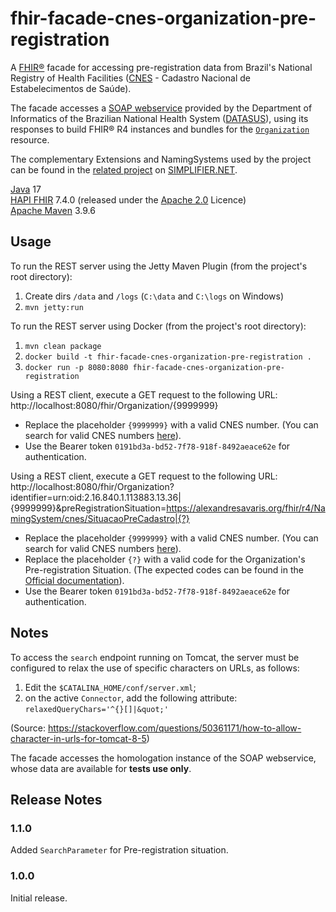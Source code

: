 # fhir-facade-cnes-organization-pre-registration
A [FHIR®](https://hl7.org/fhir/R4/index.html) facade for accessing pre-registration data from Brazil's National Registry of Health Facilities ([CNES](https://cnes.datasus.gov.br/) - Cadastro Nacional de Estabelecimentos de Saúde).

The facade accesses a [SOAP webservice](https://datasus.saude.gov.br/wp-content/uploads/2019/12/Especificacao-Tecnica-para-Integracao-com-o-Cadastro-Nacional-de-Estabelecimentos-de-Sa%C3%BAde.pdf) provided by the Department of Informatics of the Brazilian National Health System ([DATASUS](https://datasus.saude.gov.br/)), using its responses to build FHIR® R4 instances and bundles for the [`Organization`](https://hl7.org/fhir/r4/organization.html) resource.

The complementary Extensions and NamingSystems used by the project can be found in the [related project](https://simplifier.net/fhir-facade-cnes-organization/~introduction) on [SIMPLIFIER.NET](https://simplifier.net/).

[Java](https://www.oracle.com/br/java/) 17  
[HAPI FHIR](https://hapifhir.io/hapi-fhir/) 7.4.0 (released under the [Apache 2.0](https://hapifhir.io/hapi-fhir/license.html) Licence)  
[Apache Maven](https://maven.apache.org/) 3.9.6

## Usage

To run the REST server using the Jetty Maven Plugin (from the project's root directory):
1. Create dirs `/data` and `/logs` (`C:\data` and `C:\logs` on Windows)
2. `mvn jetty:run`

To run the REST server using Docker (from the project's root directory):
1. `mvn clean package`
2. `docker build -t fhir-facade-cnes-organization-pre-registration .`
3. `docker run -p 8080:8080 fhir-facade-cnes-organization-pre-registration`

Using a REST client, execute a GET request to the following URL: http://localhost:8080/fhir/Organization/{9999999}
- Replace the placeholder `{9999999}` with a valid CNES number. (You can search for valid CNES numbers [here](https://cnes.datasus.gov.br/pages/estabelecimentos/consulta.jsp)).
- Use the Bearer token `0191bd3a-bd52-7f78-918f-8492aeace62e` for authentication.

Using a REST client, execute a GET request to the following URL: http://localhost:8080/fhir/Organization?identifier=urn:oid:2.16.840.1.113883.13.36|{9999999}&preRegistrationSituation=https://alexandresavaris.org/fhir/r4/NamingSystem/cnes/SituacaoPreCadastro|{?}
- Replace the placeholder `{9999999}` with a valid CNES number. (You can search for valid CNES numbers [here](https://cnes.datasus.gov.br/pages/estabelecimentos/consulta.jsp)).
- Replace the placeholder `{?}` with a valid code for the Organization's Pre-registration Situation. (The expected codes can be found in the [Official documentation](https://datasus.saude.gov.br/wp-content/uploads/2019/12/Especificacao-Tecnica-para-Integracao-com-o-Cadastro-Nacional-de-Estabelecimentos-de-Sa%C3%BAde.pdf)).
- Use the Bearer token `0191bd3a-bd52-7f78-918f-8492aeace62e` for authentication.

## Notes
To access the `search` endpoint running on Tomcat, the server must be configured to relax the use of specific characters on URLs, as follows:
1. Edit the `$CATALINA_HOME/conf/server.xml`;
2. on the active `Connector`, add the following attribute:  
`relaxedQueryChars='^{}[]|&quot;'`  

(Source: https://stackoverflow.com/questions/50361171/how-to-allow-character-in-urls-for-tomcat-8-5)

The facade accesses the homologation instance of the SOAP webservice, whose data are available for __tests use only__. 

## Release Notes

### 1.1.0

Added `SearchParameter` for Pre-registration situation.

### 1.0.0

Initial release.

